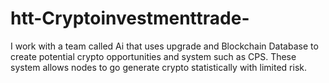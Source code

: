 # htt-Cryptoinvestmenttrade-
I work with a team called Ai that uses upgrade and Blockchain Database to create potential crypto opportunities and system such as CPS. These system allows nodes to go generate crypto statistically with limited risk. 
